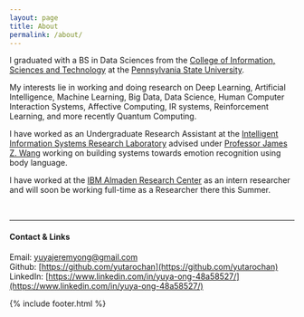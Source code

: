 ```yaml
---
layout: page
title: About
permalink: /about/
---
```

I graduated with a BS in Data Sciences from the [College of Information, Sciences and Technology](https://ist.psu.edu/) at the <a href="http://www.psu.edu/">Pennsylvania State University</a>.

My interests lie in working and doing research on Deep Learning, Artificial Intelligence, Machine Learning, Big Data, Data Science, Human Computer Interaction Systems, Affective Computing, IR systems, Reinforcement Learning, and more recently Quantum Computing.

I have worked as an Undergraduate Research Assistant at the [Intelligent Information Systems Research Laboratory](http://iis.ist.psu.edu/) advised under [Professor James Z. Wang](http://wang.ist.psu.edu/docs/home.shtml) working on building systems towards emotion recognition using body language.

I have worked at the [IBM Almaden Research Center](http://www.research.ibm.com/labs/almaden/index.shtml) as an intern researcher and will soon be working full-time as a Researcher there this Summer.

<br />

***

#### Contact & Links
Email: [yuyajeremyong@gmail.com](mailto:yuyajeremyong@gmail.com)<br />
Github: [https://github.com/yutarochan](https://github.com/yutarochan)<br />
LinkedIn: [https://www.linkedin.com/in/yuya-ong-48a58527/](https://www.linkedin.com/in/yuya-ong-48a58527/)<br />

{% include footer.html %}
